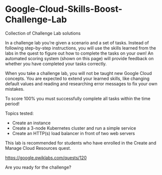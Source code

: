 # Google-Cloud-Skills-Boost-Challenge-Lab
Collection of Challenge Lab solutions


In a challenge lab you’re given a scenario and a set of tasks. Instead of following step-by-step instructions, you will use the skills learned from the labs in the quest to figure out how to complete the tasks on your own! An automated scoring system (shown on this page) will provide feedback on whether you have completed your tasks correctly.

When you take a challenge lab, you will not be taught new Google Cloud concepts. You are expected to extend your learned skills, like changing default values and reading and researching error messages to fix your own mistakes.

To score 100% you must successfully complete all tasks within the time period!

Topics tested:
* Create an instance
* Create a 3-node Kubernetes cluster and run a simple service
* Create an HTTP(s) load balancer in front of two web servers


This lab is recommended for students who have enrolled in the Create and Manage Cloud Resources quest. 

https://google.qwiklabs.com/quests/120

Are you ready for the challenge?
